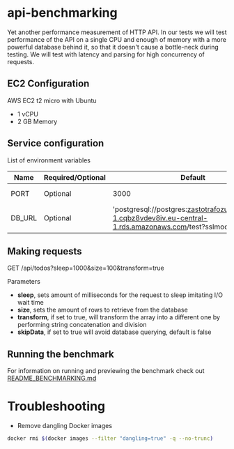 # api-benchmarking

Yet another performance measurement of HTTP API. In our tests we will test performance of the API on a single CPU and
enough of memory with a more powerful database behind it, so that it doesn't cause a bottle-neck during testing. We will
test with latency and parsing for high concurrency of requests.

## EC2 Configuration

AWS EC2 t2 micro with Ubuntu

- 1 vCPU
- 2 GB Memory

## Service configuration

List of environment variables

| Name   | Required/Optional | Default <br/>                                                                                                      | Description               |
|--------|-------------------|--------------------------------------------------------------------------------------------------------------------|---------------------------|
| PORT   | Optional          | 3000                                                                                                               | Port for the server       |
| DB_URL | Optional          | 'postgresql://postgres:zastotrafozuji@database-1.cqbz8vdev8iv.eu-central-1.rds.amazonaws.com/test?sslmode=disable' | Url for the DB connection |

## Making requests

GET /api/todos?sleep=1000&size=100&transform=true

Parameters

- **sleep**, sets amount of milliseconds for the request to sleep imitating I/O wait time
- **size**, sets the amount of rows to retrieve from the database
- **transform**, if set to true, will transform the array into a different one by performing string concatenation and
  division
- **skipData**, if set to true will avoid database querying, default is false

## Running the benchmark

For information on running and previewing the benchmark check out
[README_BENCHMARKING.md](./README_BENCHMARKING.md)

# Troubleshooting

- Remove dangling Docker images

 ```bash
 docker rmi $(docker images --filter "dangling=true" -q --no-trunc) 
 ```
